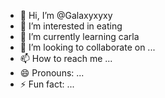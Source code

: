 - 👋 Hi, I’m @Galaxyxyxy
- 👀 I’m interested in eating
- 🌱 I’m currently learning carla
- 💞️ I’m looking to collaborate on ...
- 📫 How to reach me ...
- 😄 Pronouns: ...
- ⚡ Fun fact: ...

<!---
Galaxyxyxy/Galaxyxyxy is a ✨ special ✨ repository because its `README.md` (this file) appears on your GitHub profile.
You can click the Preview link to take a look at your changes.
--->
